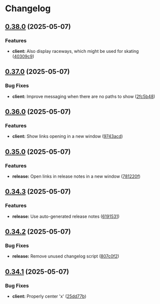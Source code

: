 # Changelog

## [0.38.0](https://github.com/cristiklein/openskatemap/compare/v0.37.0...v0.38.0) (2025-05-07)

### Features

* **client:** Also display raceways, which might be used for skating ([40309c9](https://github.com/cristiklein/openskatemap/commit/40309c9e011be78a7bc05ef275d69d8c79cc96a9))

## [0.37.0](https://github.com/cristiklein/openskatemap/compare/v0.36.0...v0.37.0) (2025-05-07)

### Bug Fixes

* **client:** Improve messaging when there are no paths to show ([2fc5b48](https://github.com/cristiklein/openskatemap/commit/2fc5b485ffe17b22d9d2eb93c5d37253892009f2))

## [0.36.0](https://github.com/cristiklein/openskatemap/compare/v0.35.0...v0.36.0) (2025-05-07)

### Features

* **client:** Show links opening in a new window ([9743acd](https://github.com/cristiklein/openskatemap/commit/9743acd08eea36088adb33187e5e5662e79ae953))

## [0.35.0](https://github.com/cristiklein/openskatemap/compare/v0.34.3...v0.35.0) (2025-05-07)

### Features

* **release:** Open links in release notes in a new window ([781220f](https://github.com/cristiklein/openskatemap/commit/781220fc8672cb16dccf791bb06686d6afb05794))

## [0.34.3](https://github.com/cristiklein/openskatemap/compare/v0.34.2...v0.34.3) (2025-05-07)

### Features

* **release:** Use auto-generated release notes ([6191531](https://github.com/cristiklein/openskatemap/commit/61915316640a422431d3d471635160bf0ebab5f5))

## [0.34.2](https://github.com/cristiklein/openskatemap/compare/v0.34.1...v0.34.2) (2025-05-07)

### Bug Fixes

* **release:** Remove unused changelog script ([807c0f2](https://github.com/cristiklein/openskatemap/commit/807c0f2b8fad0dbe14feb2e345ba34e16f87a6f5))

## [0.34.1](https://github.com/cristiklein/openskatemap/compare/v0.34.0...v0.34.1) (2025-05-07)

### Bug Fixes

* **client:** Properly center 'x' ([25dd77b](https://github.com/cristiklein/openskatemap/commit/25dd77b48dd7633ae43d2662321660983e6f48b9))
